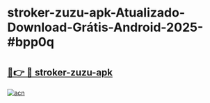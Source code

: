 # stroker-zuzu-apk-Atualizado-Download-Grátis-Android-2025-#bpp0q

# <h2><a href="https://ainizakaria.my?title=stroker-zuzu-apk&ref=24M">🔗👉 🔴 stroker-zuzu-apk</a></h2>

[![acn](https://github.com/user-attachments/assets/0f9c940e-d8b0-45ae-aac7-cd30a18b3e1c)](https://ainizakaria.my?title=stroker-zuzu-apk&ref=24M)

